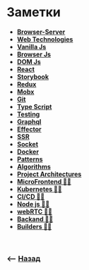 # Заметки

* **<a href="/browser-server/readme.md">Browser-Server</a>**
* **<a href="/web-technologies/readme.md">Web Technologies</a>**
* **<a href="/vanilla-js/readme.md">Vanilla Js</a>**
* **<a href="/browser-js/readme.md">Browser Js</a>**
* **<a href="/vanilla-js/readme.md">DOM Js</a>**
* **<a href="/react/readme.md">React</a>**
* **<a href="/storybook/readme.md">Storybook</a>**
* **<a href="/redux/readme.md">Redux</a>**
* **<a href="/mobx/readme.md">Mobx</a>**
* **<a href="/git/readme.md">Git</a>**
* **<a href="/type-script/readme.md">Type Script</a>**  
* **<a href="/testing/readme.md">Testing</a>**  
* **<a href="/graphql/readme.md">Graphql</a>**  
* **<a href="/graphql/readme.md">Effector</a>**  
* **<a href="/SSR/readme.md">SSR</a>**
* **<a href="/socket/readme.md">Socket</a>**
* **<a href="/docker/readme.md">Docker</a>**
* **<a href="/patterns/readme.md">Patterns</a>**  
* **<a href="/algorithms/readme.md">Algorithms</a>**
* **<a href="/project-architectures/readme.md">Project Architectures</a>**
* **<a href="/micro-frontend/readme.md">MicroFrontend ✍🏼</a>**
* **<a href="/kubernetes/readme.md">Kubernetes ✍🏼</a>**
* **<a href="/ci-cd/readme.md">CI/CD ✍🏼</a>**
* **<a href="/node-js/readme.md">Node js ✍🏼</a>**
* **<a href="/web-RTC/readme.md">webRTC ✍🏼</a>**
* **<a href="/backend/readme.md">Backand ✍🏼</a>**
* **<a href="/micro-frontend/readme.md">Builders ✍🏼</a>**


<br>

### ⟵ **<a href="../../readme.md">Назад</a>**